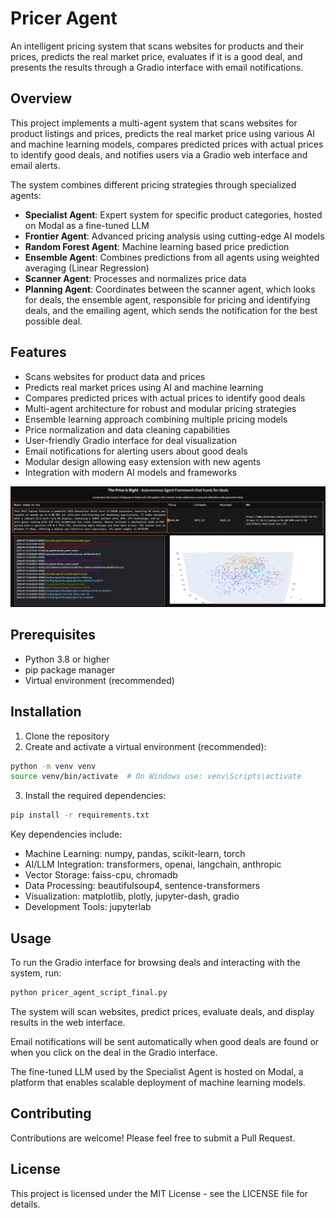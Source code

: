 # Pricer Agent

An intelligent pricing system that scans websites for products and their prices, predicts the real market price, evaluates if it is a good deal, and presents the results through a Gradio interface with email notifications.

## Overview

This project implements a multi-agent system that scans websites for product listings and prices, predicts the real market price using various AI and machine learning models, compares predicted prices with actual prices to identify good deals, and notifies users via a Gradio web interface and email alerts.

The system combines different pricing strategies through specialized agents:

- **Specialist Agent**: Expert system for specific product categories, hosted on Modal as a fine-tuned LLM
- **Frontier Agent**: Advanced pricing analysis using cutting-edge AI models
- **Random Forest Agent**: Machine learning based price prediction
- **Ensemble Agent**: Combines predictions from all agents using weighted averaging (Linear Regression)
- **Scanner Agent**: Processes and normalizes price data
- **Planning Agent**: Coordinates between the scanner agent, which looks for deals, the ensemble agent, responsible for pricing and identifying deals, and the emailing agent, which sends the notification for the best possible deal.

## Features

- Scans websites for product data and prices
- Predicts real market prices using AI and machine learning
- Compares predicted prices with actual prices to identify good deals
- Multi-agent architecture for robust and modular pricing strategies
- Ensemble learning approach combining multiple pricing models
- Price normalization and data cleaning capabilities
- User-friendly Gradio interface for deal visualization
- Email notifications for alerting users about good deals
- Modular design allowing easy extension with new agents
- Integration with modern AI models and frameworks

![Gradio App](./Gradio_App.png)

## Prerequisites

- Python 3.8 or higher
- pip package manager
- Virtual environment (recommended)

## Installation

1. Clone the repository
2. Create and activate a virtual environment (recommended):
```bash
python -m venv venv
source venv/bin/activate  # On Windows use: venv\Scripts\activate
```

3. Install the required dependencies:
```bash
pip install -r requirements.txt
```

Key dependencies include:
- Machine Learning: numpy, pandas, scikit-learn, torch
- AI/LLM Integration: transformers, openai, langchain, anthropic
- Vector Storage: faiss-cpu, chromadb
- Data Processing: beautifulsoup4, sentence-transformers
- Visualization: matplotlib, plotly, jupyter-dash, gradio
- Development Tools: jupyterlab

## Usage

To run the Gradio interface for browsing deals and interacting with the system, run:

```bash
python pricer_agent_script_final.py
```

The system will scan websites, predict prices, evaluate deals, and display results in the web interface.

Email notifications will be sent automatically when good deals are found or when you click on the deal in the Gradio interface.

The fine-tuned LLM used by the Specialist Agent is hosted on Modal, a platform that enables scalable deployment of machine learning models.

## Contributing

Contributions are welcome! Please feel free to submit a Pull Request.

## License

This project is licensed under the MIT License - see the LICENSE file for details.